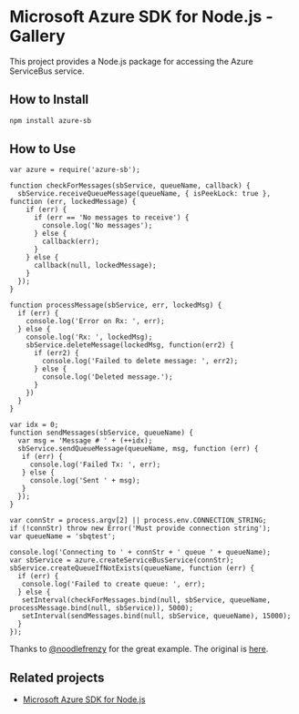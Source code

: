 # Microsoft Azure SDK for Node.js - Gallery

This project provides a Node.js package for accessing the Azure ServiceBus service.


## How to Install

```bash
npm install azure-sb
```

## How to Use

```node
var azure = require('azure-sb');

function checkForMessages(sbService, queueName, callback) {
  sbService.receiveQueueMessage(queueName, { isPeekLock: true }, function (err, lockedMessage) {
    if (err) {
      if (err == 'No messages to receive') {
        console.log('No messages');
      } else {
        callback(err);
      }
    } else {
      callback(null, lockedMessage);
    }
  });
}

function processMessage(sbService, err, lockedMsg) {
  if (err) {
    console.log('Error on Rx: ', err);
  } else {
    console.log('Rx: ', lockedMsg);
    sbService.deleteMessage(lockedMsg, function(err2) {
      if (err2) {
        console.log('Failed to delete message: ', err2);
      } else {
        console.log('Deleted message.');
      }
    })
  }
}

var idx = 0;
function sendMessages(sbService, queueName) {
  var msg = 'Message # ' + (++idx);
  sbService.sendQueueMessage(queueName, msg, function (err) {
   if (err) {
     console.log('Failed Tx: ', err);
   } else {
     console.log('Sent ' + msg);
   }
  });
}

var connStr = process.argv[2] || process.env.CONNECTION_STRING;
if (!connStr) throw new Error('Must provide connection string');
var queueName = 'sbqtest';

console.log('Connecting to ' + connStr + ' queue ' + queueName);
var sbService = azure.createServiceBusService(connStr);
sbService.createQueueIfNotExists(queueName, function (err) {
  if (err) {
   console.log('Failed to create queue: ', err);
  } else {
   setInterval(checkForMessages.bind(null, sbService, queueName, processMessage.bind(null, sbService)), 5000);
   setInterval(sendMessages.bind(null, sbService, queueName), 15000);
  }
});
```
Thanks to [@noodlefrenzy](https://github.com/noodlefrenzy) for the great example. The original is [here](https://github.com/noodlefrenzy/node-cerulean/blob/master/examples/servicebus_send_receive.js).

## Related projects

- [Microsoft Azure SDK for Node.js](https://github.com/WindowsAzure/azure-sdk-for-node)
